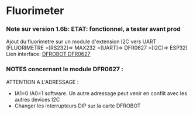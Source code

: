 # Fluorimeter
### Note sur version 1.6b: ETAT: fonctionnel, a tester avant prod
Ajout du fluorimetre sur un module d'extension I2C vers UART
(FLUORIMETRE =[RS232]=> MAX232 =[UART]=> DFR0627 =[I2C]=> ESP32) \
Lien interface: [DFROBOT DFR0627](https://wiki.dfrobot.com/Gravity%3A%20IIC%20to%20Dual%20UART%20Module%20SKU%3A%20DFR0627)

### NOTES concernant le module DFR0627 : 
ATTENTION A L'ADRESSAGE :
- IA1=0 IA0=1 software. Un autre adressage peut venir en conflit avec les autres devices I2C
- Changer les interrupteurs DIP sur la carte DFROBOT

